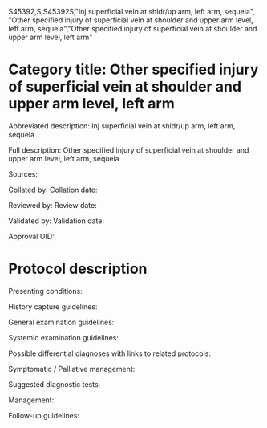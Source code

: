 S45392,S,S45392S,"Inj superficial vein at shldr/up arm, left arm, sequela", "Other specified injury of superficial vein at shoulder and upper arm level, left arm, sequela","Other specified injury of superficial vein at shoulder and upper arm level, left arm"
# Category title: Other specified injury of superficial vein at shoulder and upper arm level, left arm

Abbreviated description: Inj superficial vein at shldr/up arm, left arm, sequela

Full description: Other specified injury of superficial vein at shoulder and upper arm level, left arm, sequela

Sources:

Collated by:
Collation date:

Reviewed by:
Review date:

Validated by:
Validation date:

Approval UID:

# Protocol description

Presenting conditions:

History capture guidelines:

General examination guidelines:

Systemic examination guidelines:

Possible differential diagnoses with links to related protocols:

Symptomatic / Palliative management:

Suggested diagnostic tests:

Management:

Follow-up guidelines:
